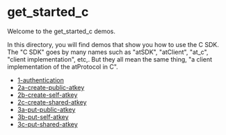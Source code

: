 # get_started_c

Welcome to the get_started_c demos.

In this directory, you will find demos that show you how to use the C SDK. The "C SDK" goes by many names such as "atSDK", "atClient", "at_c", "client implementation", etc,. But they all mean the same thing, "a client implementation of the atProtocol in C".

- [1-authentication](1-authentication/README.md)
- [2a-create-public-atkey](2a-create-public-atkey/README.md)
- [2b-create-self-atkey](2b-create-self-atkey/README.md)
- [2c-create-shared-atkey](2c-create-shared-atkey/README.md)
- [3a-put-public-atkey](3a-put-public-atkey/README.md)
- [3b-put-self-atkey](3b-put-self-atkey/README.md)
- [3c-put-shared-atkey](3c-put-shared-atkey/README.md)
